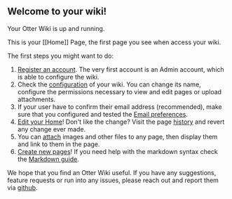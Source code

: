 ## Welcome to your wiki!

Your Otter Wiki is up and running.

This is your [[Home]] Page, the first page you see when access your
wiki.

The first steps you might want to do:

1. [Register an account](/-/register). The very first account is an
   Admin account, which is able to configure the wiki.
2. Check the [configuration](/-/admin#application_preferences) of your wiki.
   You can change its name, configure the permissions necessary to
   view and edit pages or upload attachments.
3. If your user have to confirm their email address (recommended), make
   sure that you configured and tested the [Email preferences](/-/admin#mail_preferences).
4. [Edit your Home](/Home/edit)! Don't like the change? Visit the page [history](/Home/history) and revert any change ever made.
5. You can [attach](/Home/attachments) images and other files to any page,
   then display them and link to them in the page.
6. [Create new pages](/-/create)! If you need help with the markdown syntax
   check the [Markdown guide](/-/syntax).

We hope that you find an Otter Wiki useful. If you have any suggestions,
feature requests or run into any issues, please reach out and report them
via [github](https://github.com/redimp/otterwiki/issues).
